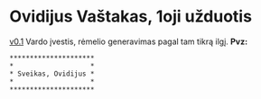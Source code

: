 # Ovidijus Vaštakas, 1oji užduotis

[v0.1](https://github.com/OvidijusV/1Uzduotis-OOP/tree/v0.1) Vardo įvestis, rėmelio generavimas pagal tam tikrą ilgį.
**Pvz:**

```
*********************
*                   *
* Sveikas, Ovidijus *
*                   *
*********************
```

